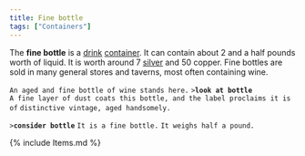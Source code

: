```yaml
---
title: Fine bottle
tags: ["Containers"]
---
```

The **fine bottle** is a [drink](Food_%26_Drink#Drink "wikilink")
[container](container "wikilink"). It can contain about 2 and a half
pounds worth of liquid. It is worth around 7 [silver](silver "wikilink")
and 50 copper. Fine bottles are sold in many general stores and taverns,
most often containing wine.

`An aged and fine bottle of wine stands here.`
`>`**`look at bottle`**
`A fine layer of dust coats this bottle, and the label proclaims it is of`
`distinctive vintage, aged handsomely.`

`>`**`consider bottle`**
`It is a fine bottle.`
`It weighs half a pound.`

{% include Items.md %}
